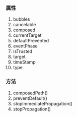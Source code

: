 ### 属性
1. bubbles
2. cancelable
3. composed
4. currentTarget
5. defaultPrevented
6. eventPhase
7. isTrusted
8. target
9. timeStamp
10. type
### 方法
1. composedPath()
2. preventDefault()
3. stopImmediatePropagation()
4. stopPropagation()